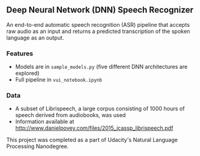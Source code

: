 ## Deep Neural Network (DNN) Speech Recognizer

An end-to-end automatic speech recognition (ASR) pipeline that accepts raw audio as an input and returns a predicted transcription of the spoken language as an output. 

### Features
- Models are in `sample_models.py` (five different DNN architectures are explored)
- Full pipeline in `vui_notebook.ipynb`

### Data
- A subset of Librispeech, a large corpus consisting of 1000 hours of speech derived from audiobooks, was used
- Information available at http://www.danielpovey.com/files/2015_icassp_librispeech.pdf 

This project was completed as a part of Udacity's Natural Language Processing Nanodegree.

